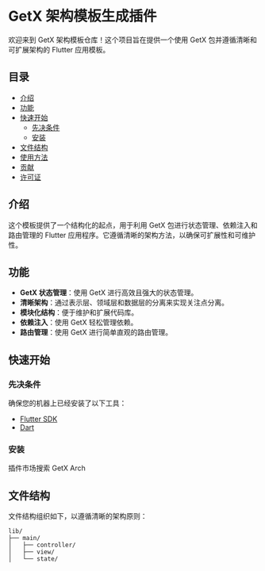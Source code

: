 
# GetX 架构模板生成插件

欢迎来到 GetX 架构模板仓库！这个项目旨在提供一个使用 GetX 包并遵循清晰和可扩展架构的 Flutter 应用模板。

## 目录

- [介绍](#介绍)
- [功能](#功能)
- [快速开始](#快速开始)
    - [先决条件](#先决条件)
    - [安装](#安装)
- [文件结构](#文件结构)
- [使用方法](#使用方法)
- [贡献](#贡献)
- [许可证](#许可证)

## 介绍

这个模板提供了一个结构化的起点，用于利用 GetX 包进行状态管理、依赖注入和路由管理的 Flutter 应用程序。它遵循清晰的架构方法，以确保可扩展性和可维护性。

## 功能

- **GetX 状态管理**：使用 GetX 进行高效且强大的状态管理。
- **清晰架构**：通过表示层、领域层和数据层的分离来实现关注点分离。
- **模块化结构**：便于维护和扩展代码库。
- **依赖注入**：使用 GetX 轻松管理依赖。
- **路由管理**：使用 GetX 进行简单直观的路由管理。

## 快速开始

### 先决条件

确保您的机器上已经安装了以下工具：

- [Flutter SDK](https://flutter.dev/docs/get-started/install)
- [Dart](https://dart.dev/get-dart)

### 安装
插件市场搜索 GetX Arch

## 文件结构

文件结构组织如下，以遵循清晰的架构原则：

```
lib/
├── main/
│   ├── controller/
│   ├── view/
│   └── state/
```


